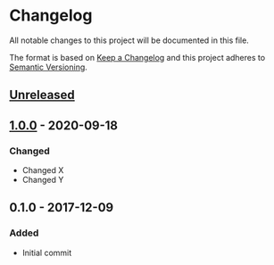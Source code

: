 # Changelog
All notable changes to this project will be documented in this file.

The format is based on [Keep a Changelog](http://keepachangelog.com/en/1.0.0/)
and this project adheres to [Semantic Versioning](http://semver.org/spec/v2.0.0.html).

## [Unreleased]

## [1.0.0] - 2020-09-18
### Changed
- Changed X
- Changed Y

## 0.1.0 - 2017-12-09
### Added
- Initial commit

[Unreleased]: https://bitbucket.org/nikolajevp/changelog-updater/branches/compare/HEAD..v1.0.0
[1.0.0]: https://bitbucket.org/nikolajevp/changelog-updater/branches/compare/v1.0.0..v0.1.0
